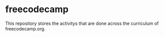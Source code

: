 # freecodecamp
This repository stores the activitys that are done across the curriculum of freecodecamp.org.
